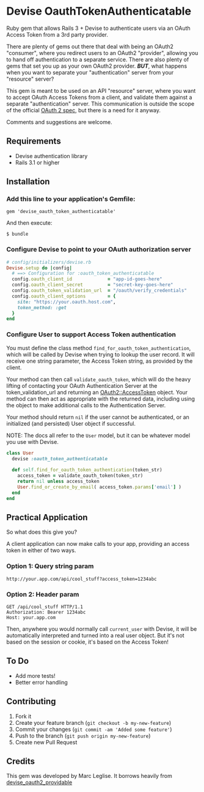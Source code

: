 # Devise OauthTokenAuthenticatable

Ruby gem that allows Rails 3 + Devise to authenticate users via an OAuth Access
Token from a 3rd party provider.

There are plenty of gems out there that deal with being an OAuth2 "consumer",
where you redirect users to an OAuth2 "provider", allowing you to hand off
authentication to a separate service. There are also plenty of gems that set
you up as your own OAuth2 provider. ***BUT***, what happens when you want to
separate your "authentication" server from your "resource" server?

This gem is meant to be used on an API "resource" server, where you want to
accept OAuth Access Tokens from a client, and validate them against a separate
"authentication" server. This communication is outside the scope of the
official [OAuth 2 spec](http://tools.ietf.org/html/draft-ietf-oauth-v2-27), but
there is a need for it anyway.

Comments and suggestions are welcome.

## Requirements

* Devise authentication library
* Rails 3.1 or higher

## Installation

### Add this line to your application's Gemfile:

    gem 'devise_oauth_token_authenticatable'

And then execute:

    $ bundle

### Configure Devise to point to your OAuth authorization server

```ruby
# config/initializers/devise.rb
Devise.setup do |config|
  # ==> Configuration for :oauth_token_authenticatable
  config.oauth_client_id             = "app-id-goes-here"
  config.oauth_client_secret         = "secret-key-goes-here"
  config.oauth_token_validation_url  = "/oauth/verify_credentials"
  config.oauth_client_options        = {
    site: "https://your.oauth.host.com",
    token_method: :get
  }
end
```

### Configure User to support Access Token authentication

You must define the class method `find_for_oauth_token_authentication`, which
will be called by Devise when trying to lookup the user record. It will receive
one string parameter, the Access Token string, as provided by the client.

Your method can then call `validate_oauth_token`, which will do the heavy
lifting of contacting your OAuth Authentication Server at the
token_validation_url and returning an
[OAuth2::AccessToken](https://github.com/intridea/oauth2) object. Your method
can then act as appropriate with the returned data, including using the object
to make additional calls to the Authentication Server.

Your method should return `nil` if the user cannot be authenticated, or an
initialized (and persisted) User object if successful.

NOTE: The docs all refer to the `User` model, but it can be whatever model you
use with Devise.

```ruby
class User
  devise :oauth_token_authenticatable
  
  def self.find_for_oauth_token_authentication(token_str)
    access_token = validate_oauth_token(token_str)
    return nil unless access_token
    User.find_or_create_by_email( access_token.params['email'] )
  end
end
```

## Practical Application

So what does this give you?

A client application can now make calls to your app, providing an access token
in either of two ways.

### Option 1: Query string param

    http://your.app.com/api/cool_stuff?access_token=1234abc

### Option 2: Header param

    GET /api/cool_stuff HTTP/1.1
    Authorization: Bearer 1234abc
    Host: your.app.com

Then, anywhere you would normally call `current_user` with Devise, it will be
automatically interpreted and turned into a real user object. But it's not
based on the session or cookie, it's based on the Access Token!

## To Do

* Add more tests!
* Better error handling

## Contributing

1. Fork it
2. Create your feature branch (`git checkout -b my-new-feature`)
3. Commit your changes (`git commit -am 'Added some feature'`)
4. Push to the branch (`git push origin my-new-feature`)
5. Create new Pull Request

## Credits

This gem was developed by Marc Leglise.
It borrows heavily from [devise\_oauth2\_providable](https://github.com/socialcast/devise_oauth2_providable)
